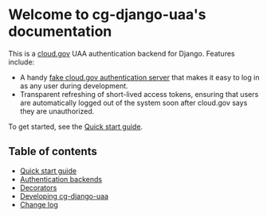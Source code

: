 # Welcome to cg-django-uaa\'s documentation

This is a [cloud.gov](https://cloud.gov/) UAA authentication backend for
Django. Features include:

- A handy [fake cloud.gov authentication server](./quickstart.md#using-the-fake-cloudgov-server)
    that makes it easy to log in as any user during development.
- Transparent refreshing of short-lived access tokens, ensuring that
    users are automatically logged out of the system soon after
    cloud.gov says they are unauthorized.

To get started, see the [Quick start guide](./quickstart.md).

## Table of contents

- [Quick start guide](./quickstart.md)
- [Authentication backends](./backends.md)
- [Decorators](./decorators.md)
- [Developing cg-django-uaa](./developing.md)
- [Change log](./changelog.md)
